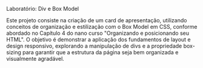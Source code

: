 Laboratório: Div e Box Model

Este projeto consiste na criação de um card de apresentação, utilizando conceitos de organização e estilização com o Box Model em CSS, conforme abordado no Capítulo 4 do nano curso "Organizando e posicionando seu HTML". O objetivo é demonstrar a aplicação dos fundamentos de layout e design responsivo, explorando a manipulação de divs e a propriedade box-sizing para garantir que a estrutura da página seja bem organizada e visualmente agradável.